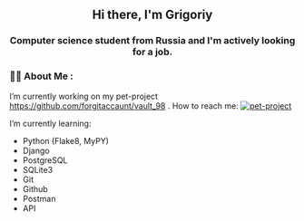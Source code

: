 <h2 align="center">Hi there, I'm Grigoriy</a> 
<h3 align="center">Computer science student from Russia and I'm actively looking for a job.</h3>

### :man_technologist: About Me :

I’m currently working on my pet-project https://github.com/forgitaccaunt/vault_98 .
How to reach me: [![pet-project]()](https://github.com/forgitaccaunt/vault_98)

I’m currently learning:
- Python (Flake8, MyPY)
- Django
- PostgreSQL
- SQLite3
- Git
- Github
- Postman
- API
